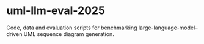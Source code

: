 # uml-llm-eval-2025
Code, data and evaluation scripts for benchmarking large-language-model–driven UML sequence diagram generation.
